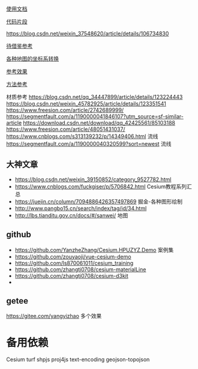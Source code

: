 [使用文档](https://panjiachen.github.io/vue-element-admin-site/zh/)

[代码片段](https://highlightjs.org/?snippet=6&style=0)


https://blog.csdn.net/weixin_37548620/article/details/106734830

[待借鉴参考](https://blog.csdn.net/weixin_39150852/article/details/124126031)


[各种地图的坐标系转换](https://www.npmjs.com/package/gcoord)

[参考效果](https://blog.csdn.net/weixin_45782925/article/details/123269490)

[方法参考](https://www.jianshu.com/nb/35513242)

材质参考
https://blog.csdn.net/qq_34447899/article/details/123224443
https://blog.csdn.net/weixin_45782925/article/details/123351541
https://www.freesion.com/article/2742689999/
https://segmentfault.com/a/1190000041846107?utm_source=sf-similar-article
https://download.csdn.net/download/qq_42425561/85103188
https://www.freesion.com/article/48051431037/
https://www.cnblogs.com/s313139232/p/14349406.html  流线
https://segmentfault.com/a/1190000040320599?sort=newest 流线


## 大神文章

* https://blog.csdn.net/weixin_39150852/category_9527782.html
* https://www.cnblogs.com/fuckgiser/p/5706842.html  Cesium教程系列汇总 
* https://juejin.cn/column/7094886426357497869 掘金-各种图形绘制
* http://www.pangbo15.cn/search/index/tag/id/34.html
* http://lbs.tianditu.gov.cn/docs/#/sanwei/ 地图

## github
* https://github.com/YanzheZhang/Cesium.HPUZYZ.Demo 案例集
* https://github.com/zouyaoji/vue-cesium-demo
* https://github.com/ls870061011/cesium_training
* https://github.com/zhangti0708/cesium-materialLine
* https://github.com/zhangti0708/cesium-d3kit
* 

## getee
https://gitee.com/yangyizhao  多个效果

# 备用依赖
Cesium
turf
shpjs
proj4js
text-encoding
geojson-topojson